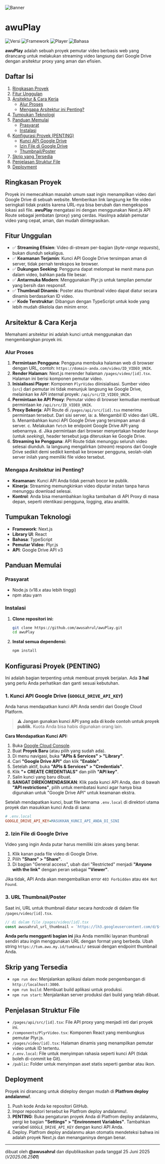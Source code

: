 ![Banner](https://play.awu.my.id/AwuPlay_20250625_212530_0000.svg)

# awuPlay

![Versi](https://img.shields.io/badge/versi-V2025.06.25-blue)
![Framework](https://img.shields.io/badge/framework-Next.js-black?logo=next.js)
![Player](https://img.shields.io/badge/player-Plyr.js-red)
![Bahasa](https://img.shields.io/badge/bahasa-TypeScript-blue?logo=typescript)

**awuPlay** adalah sebuah proyek pemutar video berbasis web yang dirancang untuk melakukan streaming video langsung dari Google Drive dengan arsitektur proxy yang aman dan efisien.

## Daftar Isi

1.  [Ringkasan Proyek](#ringkasan-proyek)
2.  [Fitur Unggulan](#fitur-unggulan)
3.  [Arsitektur & Cara Kerja](#arsitektur--cara-kerja)
    -   [Alur Proses](#alur-proses)
    -   [Mengapa Arsitektur ini Penting?](#mengapa-arsitektur-ini-penting)
4.  [Tumpukan Teknologi](#tumpukan-teknologi)
5.  [Panduan Memulai](#panduan-memulai)
    -   [Prasyarat](#prasyarat)
    -   [Instalasi](#instalasi)
6.  [Konfigurasi Proyek (PENTING)](#konfigurasi-proyek-penting)
    -   [Kunci API Google Drive](#1-kunci-api-google-drive-google_drive_api_key)
    -   [Izin File di Google Drive](#2-izin-file-di-google-drive)
    -   [Thumbnail/Poster](#3-url-thumbnailposter)
7.  [Skrip yang Tersedia](#skrip-yang-tersedia)
8.  [Penjelasan Struktur File](#penjelasan-struktur-file)
9.  [Deployment](#deployment)

## Ringkasan Proyek

Proyek ini memecahkan masalah umum saat ingin menampilkan video dari Google Drive di sebuah website. Memberikan link langsung ke file video seringkali tidak praktis karena URL-nya bisa berubah dan mengekspos lokasi asli file. **awuPlay** mengatasi ini dengan menggunakan Next.js API Route sebagai jembatan (proxy) yang cerdas. Hasilnya adalah pemutar video yang cepat, aman, dan mudah diintegrasikan.

## Fitur Unggulan

-   ✅ **Streaming Efisien**: Video di-stream per-bagian (*byte-range requests*), bukan diunduh sekaligus.
-   ✅ **Keamanan Terjamin**: Kunci API Google Drive tersimpan aman di server, tidak pernah terekspos ke browser.
-   ✅ **Dukungan Seeking**: Pengguna dapat melompat ke menit mana pun dalam video, bahkan pada file besar.
-   ✅ **Antarmuka Modern**: Menggunakan Plyr.js untuk tampilan pemutar yang bersih dan responsif.
-   ✅ **Thumbnail Dinamis**: Poster atau thumbnail video dapat diatur secara dinamis berdasarkan ID video.
-   ✅ **Kode Terstruktur**: Dibangun dengan TypeScript untuk kode yang lebih mudah dikelola dan minim error.

## Arsitektur & Cara Kerja

Memahami arsitektur ini adalah kunci untuk menggunakan dan mengembangkan proyek ini.

### Alur Proses

1.  **Permintaan Pengguna**: Pengguna membuka halaman web di browser dengan URL, contoh: `https://domain-anda.com/video/ID_VIDEO_UNIK`.
2.  **Render Halaman**: Next.js merender halaman `/pages/video/[id].tsx`. Halaman ini berisi komponen pemutar video.
3.  **Inisialisasi Player**: Komponen `PlyrVideo` diinisialisasi. Sumber video (`src`) dari pemutar ini tidak menunjuk langsung ke Google Drive, melainkan ke API internal proyek: `/api/src/ID_VIDEO_UNIK`.
4.  **Permintaan ke API Proxy**: Pemutar video di browser kemudian membuat permintaan ke `/api/src/ID_VIDEO_UNIK`.
5.  **Proxy Bekerja**: API Route di `/pages/api/src/[id].tsx` menerima permintaan tersebut. Dari sisi server, ia:
    a. Mengambil ID video dari URL.
    b. Menambahkan kunci API Google Drive yang tersimpan aman di server.
    c. Melakukan `fetch` ke endpoint Google Drive API yang sebenarnya.
    d. Jika permintaan dari browser menyertakan header `Range` (untuk *seeking*), header tersebut juga diteruskan ke Google Drive.
6.  **Streaming ke Pengguna**: API Route tidak menunggu seluruh video selesai diunduh. Ia langsung mengalirkan (*stream*) respons dari Google Drive sedikit demi sedikit kembali ke browser pengguna, seolah-olah server inilah yang memiliki file video tersebut.

### Mengapa Arsitektur ini Penting?

-   **Keamanan**: Kunci API Anda tidak pernah bocor ke publik.
-   **Kinerja**: Streaming memungkinkan video diputar instan tanpa harus menunggu download selesai.
-   **Kontrol**: Anda bisa menambahkan logika tambahan di API Proxy di masa depan, seperti otentikasi pengguna, logging, atau analitik.

## Tumpukan Teknologi

-   **Framework**: Next.js
-   **Library UI**: React
-   **Bahasa**: TypeScript
-   **Pemutar Video**: Plyr.js
-   **API**: Google Drive API v3

## Panduan Memulai

### Prasyarat

-   Node.js (v18.x atau lebih tinggi)
-   npm atau yarn

### Instalasi

1.  **Clone repositori ini:**
    ```bash
    git clone https://github.com/awusahrul/awuPlay.git
    cd awuPlay
    ```

2.  **Instal semua dependensi:**
    ```bash
    npm install
    ```

## Konfigurasi Proyek (PENTING)

Ini adalah bagian terpenting untuk membuat proyek berjalan. Ada **3 hal** yang perlu Anda perhatikan dan ganti sesuai kebutuhan.

### 1. Kunci API Google Drive (`GOOGLE_DRIVE_API_KEY`)

Anda harus mendapatkan kunci API Anda sendiri dari Google Cloud Platform.

> ⚠️ **Jangan gunakan kunci API yang ada di kode contoh untuk proyek publik.** Kuota Anda bisa habis digunakan orang lain.

**Cara Mendapatkan Kunci API:**
1.  Buka [Google Cloud Console](https://console.cloud.google.com/).
2.  Buat **Proyek Baru** (atau pilih yang sudah ada).
3.  Di menu navigasi, buka **"APIs & Services" > "Library"**.
4.  Cari **"Google Drive API"** dan klik **"Enable"**.
5.  Setelah aktif, buka **"APIs & Services" > "Credentials"**.
6.  Klik **"+ CREATE CREDENTIALS"** dan pilih **"API key"**.
7.  Salin kunci yang baru dibuat.
8.  **SANGAT DIREKOMENDASIKAN**: Klik pada kunci API Anda, dan di bawah **"API restrictions"**, pilih untuk membatasi kunci agar hanya bisa digunakan untuk "Google Drive API" untuk keamanan ekstra.

Setelah mendapatkan kunci, buat file bernama `.env.local` di direktori utama proyek dan masukkan kunci Anda di sana:

```ini
# .env.local
GOOGLE_DRIVE_API_KEY=MASUKKAN_KUNCI_API_ANDA_DI_SINI
```

### 2. Izin File di Google Drive

Video yang ingin Anda putar harus memiliki izin akses yang benar.
1.  Klik kanan pada file video di Google Drive.
2.  Pilih **"Share" > "Share"**.
3.  Di bagian "General access", ubah dari "Restricted" menjadi **"Anyone with the link"** dengan peran sebagai **"Viewer"**.

Jika tidak, API Anda akan mengembalikan error `403 Forbidden` atau `404 Not Found`.

### 3. URL Thumbnail/Poster

Saat ini, URL untuk thumbnail diatur secara *hardcode* di dalam file `/pages/video/[id].tsx`.

```javascript
// di dalam file /pages/video/[id].tsx
const awusahrul_url_thumbnail = `https://lh3.googleusercontent.com/d/${awusahrul_id_dari_url}`;
```

**Anda perlu mengganti bagian ini** jika Anda memiliki layanan thumbnail sendiri atau ingin menggunakan URL dengan format yang berbeda. Ubah string `https://tum.awu.my.id/tumbnail/` sesuai dengan endpoint thumbnail Anda.

## Skrip yang Tersedia

-   `npm run dev`: Menjalankan aplikasi dalam mode pengembangan di `http://localhost:3000`.
-   `npm run build`: Membuat build aplikasi untuk produksi.
-   `npm run start`: Menjalankan server produksi dari build yang telah dibuat.

## Penjelasan Struktur File

-   `/pages/api/src/[id].tsx`: File API proxy yang menjadi inti dari proyek ini.
-   `/components/PlyrVideo.tsx`: Komponen React yang membungkus pemutar Plyr.js.
-   `/pages/video/[id].tsx`: Halaman dinamis yang menampilkan pemutar video untuk ID tertentu.
-   `/.env.local`: File untuk menyimpan rahasia seperti kunci API (tidak boleh di-commit ke Git).
-   `/public`: Folder untuk menyimpan aset statis seperti gambar atau ikon.

## Deployment

Proyek ini dirancang untuk dideploy dengan mudah di **Platfrom deploy andalanmu!**.

1.  Push kode Anda ke repositori GitHub.
2.  Impor repositori tersebut ke Platfrom deploy andalanmu!.
3.  **PENTING**: Buka pengaturan proyek Anda di Platfrom deploy andalanmu, pergi ke bagian **"Settings" > "Environment Variables"**. Tambahkan variabel `GOOGLE_DRIVE_API_KEY` dengan kunci API Anda.
4.  Deploy. Platfrom deploy andalanmu akan otomatis mendeteksi bahwa ini adalah proyek Next.js dan menanganinya dengan benar.

---

dibuat oleh **@awusahrul** dan dipublikasikan pada tanggal 25 Juni 2025 (*V2025.06.25**01***)
